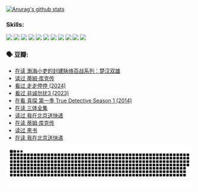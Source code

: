 
[![Anurag's github stats](https://github-readme-stats.vercel.app/api?username=w940853815)](https://github.com/anuraghazra/github-readme-stats)

### Skills:

<code><img height="32" src="https://cdn.jsdelivr.net/npm/simple-icons@v5/icons/python.svg"></code>
<code><img height="32" src="https://cdn.jsdelivr.net/npm/simple-icons@v5/icons/javascript.svg"></code>
<code><img height="32" src="https://cdn.jsdelivr.net/npm/simple-icons@v5/icons/django.svg"></code>
<code><img height="32" src="https://cdn.jsdelivr.net/npm/simple-icons@v5/icons/flask.svg"></code>
<code><img height="32" src="https://cdn.jsdelivr.net/npm/simple-icons@v5/icons/vuetify.svg"></code>
<code><img height="32" src="https://cdn.jsdelivr.net/npm/simple-icons@v5/icons/git.svg"></code>
<code><img height="32" src="https://cdn.jsdelivr.net/npm/simple-icons@v5/icons/docker.svg"></code>
<code><img height="32" src="https://cdn.jsdelivr.net/npm/simple-icons@v5/icons/postgresql.svg"></code>
<code><img height="32" src="https://cdn.jsdelivr.net/npm/simple-icons@v5/icons/elasticsearch.svg"></code>
<code><img height="32" src="https://cdn.jsdelivr.net/npm/simple-icons@v5/icons/macos.svg"></code>
<code><img height="32" src="https://cdn.jsdelivr.net/npm/simple-icons@v5/icons/linux.svg"></code>

### 🗣 豆瓣:

<!-- DOUBAN-ACTIVITIES:START -->
- [在读 渤海小吏的封建脉络百战系列：楚汉双雄](https://www.douban.com/people/136069238/status/4700950146/?_i=25412249)
- [读过 蒂姆·库克传](https://www.douban.com/people/136069238/status/4700949869/?_i=25412250)
- [看过 走走停停‎ (2024)](https://www.douban.com/people/136069238/status/4684430230/?_i=25412250)
- [看过 非诚勿扰3‎ (2023)](https://www.douban.com/people/136069238/status/4676324100/?_i=25412250)
- [在看 真探 第一季 True Detective Season 1‎ (2014)](https://www.douban.com/people/136069238/status/4673382852/?_i=25412250)
- [在读 三体全集](https://www.douban.com/people/136069238/status/4672842521/?_i=25412250)
- [读过 我在北京送快递](https://www.douban.com/people/136069238/status/4672842036/?_i=25412250)
- [在读 蒂姆·库克传](https://www.douban.com/people/136069238/status/4663517053/?_i=25412250)
- [读过 黑书](https://www.douban.com/people/136069238/status/4663516022/?_i=25412250)
- [在读 我在北京送快递](https://www.douban.com/people/136069238/status/4658098365/?_i=25412250)
<!-- DOUBAN-ACTIVITIES:END -->


![Snake animation](https://raw.githubusercontent.com/w940853815/w940853815/output/github-contribution-grid-snake.svg)

<!--
**w940853815/w940853815** is a ✨ _special_ ✨ repository because its `README.md` (this file) appears on your GitHub profile.

Here are some ideas to get you started:

- 🔭 I’m currently working on ...
- 🌱 I’m currently learning ...
- 👯 I’m looking to collaborate on ...
- 🤔 I’m looking for help with ...
- 💬 Ask me about ...
- 📫 How to reach me: ...
- 😄 Pronouns: ...
- ⚡ Fun fact: ...
-->
